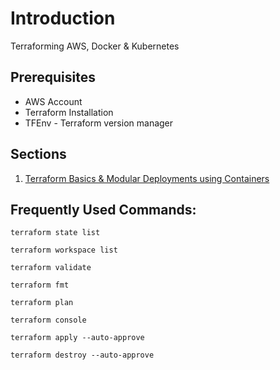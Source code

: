 # Introduction

Terraforming AWS, Docker & Kubernetes

## Prerequisites

- AWS Account
- Terraform Installation
- TFEnv - Terraform version manager

## Sections

1. [Terraform Basics & Modular Deployments using Containers](./terraform-docker/readme.md)

## Frequently Used Commands:

```
terraform state list

terraform workspace list

terraform validate

terraform fmt

terraform plan

terraform console

terraform apply --auto-approve

terraform destroy --auto-approve
```
